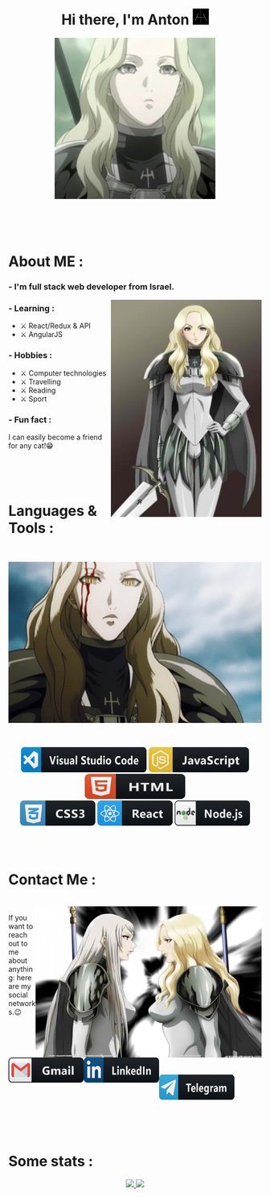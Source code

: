 <h1 align="center">Hi there, I'm Anton <img src="https://github.com/TaskForce73/TaskForce73/blob/main/testFolder/download.png" alt="Claymore" height="32" width="32" /></h1>
<p align="center"><img src="https://github.com/TaskForce73/TaskForce73/blob/main/testFolder/opening.JPG" alt="Teresa Of The Faint Smile" height="320" width="320"/></p>


</br>
</br>
</br>


# About ME :

### - I'm full stack web developer from Israel.

<img hight="200" width="300" alt="GIF" align="right" src="https://github.com/TaskForce73/TaskForce73/blob/main/testFolder/IMG_3704.JPG">

### - Learning :
- ⚔ React/Redux & API
- ⚔ AngularJS

### - Hobbies : 
- ⚔ Computer technologies
- ⚔ Travelling 
- ⚔ Reading 
- ⚔ Sport

### - Fun fact :
I can easily become a friend for any cat!😁

</br>
</br>
</br>

# Languages & Tools :
</br>
  <p align="center"><img src="https://github.com/TaskForce73/TaskForce73/blob/main/testFolder/IMG_3716.GIF" alt="Teresa animation" height="320" width="656"/></p>
  </br>
<p align="center">
<!-- For more icons please follow  https://github.com/MikeCodesDotNET/ColoredBadges -->
<img src="https://github.com/TaskForce73/TaskForce73/blob/main/testFolder/visualstudio_code%403x.png" alt="vs code" width="250" height="50">
<img src="https://github.com/TaskForce73/TaskForce73/blob/main/testFolder/js%403x.png" alt="js" width="200" height="50">
<img src="https://github.com/TaskForce73/TaskForce73/blob/main/testFolder/html%403x.png" alt="html" width="200" height="50">
</br>
<img src="https://github.com/TaskForce73/TaskForce73/blob/main/testFolder/css3%403x.png" alt="css" width="150" height="50">
<img src="https://github.com/TaskForce73/TaskForce73/blob/main/testFolder/react%403x.png" alt="react" width="150" height="50">
<img src="https://github.com/TaskForce73/TaskForce73/blob/main/testFolder/nodejs%403x.png" alt="nodeJS" width="150" height="50">
</p>


</br>
</br>


# Contact Me :

<p>
 </br>


<img height="300" width="450" align="right" alt="contact" src="https://github.com/TaskForce73/TaskForce73/blob/main/testFolder/IMG_3718.JPG"> 

If you want to reach out to me about anything:
here are my social networks.😉

<a href="mailto:antfilatov91.@gmail.com">
 <img align="left" alt="Gmail" width="150" height="50" src="https://github.com/TaskForce73/TaskForce73/blob/main/testFolder/gmail%403x.png" />
</a>
</br>
</br>
</br>
<a href="https://linkedin.com/in/antfilatov">
  <img align="left" alt="Linkedin" width="150" height="50" src="https://github.com/TaskForce73/TaskForce73/blob/main/testFolder/linkedin%403x.png" />
</a>
</br>
</br>
</br> 
<a href="https://t.me/Task_inc">
  <img align="left" alt="Telegram" width="150" height="50" src="https://github.com/TaskForce73/TaskForce73/blob/main/testFolder/telegram%403x.png" />
</a>
 </p>
 
</br>
</br>
</br>
</br>
</br>
</br>


# Some stats :


<p align="center" >  
  <a href="https://github.com/anuraghazra/github-readme-stats"> 
<img  src="https://github-readme-stats.vercel.app/api?username=TaskForce73&show_icons=true&theme=dracula"/>
  </a>
    <a href="https://github.com/anuraghazra/github-readme-stats"> 
<img  src="https://github-readme-stats.vercel.app/api/top-langs/?username=TaskForce73&layout=compact"/ height="194">
  </a>
  </p>


